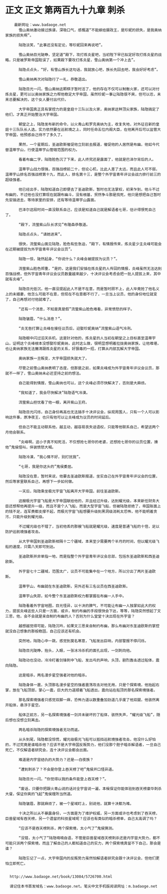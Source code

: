 # 正文 正文 第两百九十九章 刺杀
        最新网址：www.badaoge.net
          雪山奥纳激动接过族谱，深吸口气，感慨道“不能嫁给摄政王，是珍妮的损失，是我奥纳家族的损失啊”。
      
          陆隐淡笑，“此事还没有定论，等珍妮回来再说吧”。
      
          雪山奥纳目光陡睁，坚定道“殿下，攻打炼炎星吧，当初陛下早已拟定好攻打炼炎星的战略，只是被罗斯帝国耽误了，如果殿下要攻打炼炎星，雪山奥纳第一个冲上去”。
      
          陆隐点点头，“好，有雪山族长这句话，我就放心吧，族长先回去吧，我会好好考虑”。
      
          雪山奥纳再次对陆隐行了一礼，恭敬退出。
      
          陆隐目光一闪，雪山奥纳这颗棋子暂时活了，他的存在不仅可以制衡火家，还可以对付炼炎星，更可以以奥纳家族之力帮他稳定大宇帝国，虽然珍妮一事让陆隐很不爽，但可以忍，未来总要解决的，这个女人要付出代价。
      
          大宇帝国真正具有掌控力的是皇庭十三队以及火家，奥纳家这种顶尖家族，陆隐搞定了他们，才真正开始整治大宇帝国。
      
          朝堂之上，陆隐发布新的命令，以火青山和罗克奥纳为主，收复失地，对外征召新的皇庭十三队队长人选，实力依然要在巡航境之上，同时任命五位内阁大臣，在他离开后可以监管大宇帝国，他预感自己待不了多久了。
      
          果然，一个星期后，圣迪欧斯催促他立刻前去报道，催促他的人居然是布幽，他如今代替温蒂宇山，行使温蒂宇山管辖范围的权力。
      
          看着布幽二字，陆隐脸色沉了下来，此人终究还是露面了，他就是巴泽尔背后的人。
      
          温蒂宇山战力很强，百强战榜前二十，但论心机，比此人差了太远，而且此人可不弱，温蒂宇山排名百强战榜第十九，而此人，排名第十三，是整个外宇宙青年评议会战力排行前三的超级强者。
      
          他已经出手，陆隐知道自己即便去了圣迪欧斯，暂时也无法掌权，初来乍到，他斗不过布幽的，不过他也没打算现在就跟布幽斗，没有根基，贸然争斗那是找死，他只是想把自己暂时先安插进去，等待家里的安排，还有等待温蒂宇山露面。
      
          巴泽尔这段时间一直没联系自己，应该是知道自己就是解语者七哥，估计得恨死自己了。
      
          “殿下，流萤紫山队长求见”布隆森恭敬道。
      
          陆隐点点头，“请她进来”。
      
          很快，流萤紫山面见陆隐，脸色有些急迫，“殿下，有情报传来，炼炎星少主炎峰可能会在近期被提拔为外宇宙青年评议会议员”。
      
          陆隐一惊，陡然起身，“你说什么？炎峰会被提拔为议员？”。
      
          流萤紫山脸色郑重，“是的，这是我们安插在炼炎星的人传回的情报，炎峰虽然无法达到百强战榜，但外宇宙青年评议会议员数量越来越少，十决评议会考虑会把一批人提拔上来，其中就有炎峰”。
      
          陆隐目光低沉，他一直没提起此人不是不在意，而是暂时顾不上，此人毕竟抢了他名义上的未婚妻，他怎么可能不在意，但现在不在意都不行了，一旦当上议员，他的身份地位就变了，自己再想对付他就难了。
      
          “还有一个消息，不知是真是假”流萤紫山脸色难看，异常愤怒的样子。
      
          陆隐皱眉，“什么消息？”。
      
          “炎无咎打算让炎峰在接任议员后，迎娶珍妮奥纳”流萤紫山语气冷冽。
      
          陆隐眼中闪过滔天杀机，这是针对他的，炼炎星的人当初在朝堂之上目标直至温蒂宇山，证明这个炎峰根本没想娶珍妮奥纳，此时这么做，很明显想明着拉拢奥纳家族，让他难堪，也让奥纳家族无法撇清跟炼炎星的关系，好狠毒的一招，打算从内部瓦解大宇帝国。
      
          奥纳家族一旦叛变，大宇帝国损失就大了。
      
          尽管之前雪山奥纳表明了态度，但那是之前，如果炎峰成为外宇宙青年评议会议员，那就不一样了，雪山奥纳未必还坚持之前的想法。
      
          自己能得到情报，雪山奥纳也可以，这个炎峰必须尽快解决了，否则是大麻烦。
      
          “我知道了，我会尽快解决”陆隐语气冷漠。
      
          流萤紫山担忧看了他一眼，离开紫山王府。
      
          陆隐目光闪烁，自己身份再高也无法插手十决评议会，纵观周围人，只有一个人可以影响这件事，原净夜王，也只有他可以让炎峰成为议员的时间延后。
      
          但自己不能主动联系他，越主动，越容易丧失话语权，只能等他联系自己，希望这两个月他会联系。
      
          “炎峰啊，这小子真不知死活，不仅想抢七哥你的老婆，还想抢七哥你的议员位置，揍他”鬼侯怪叫，佯装愤怒大喊。
      
          陆隐冷漠，“我心情不好，别打扰我”。
      
          “七哥，我是你这头的”鬼侯委屈。
      
          陆隐没在意，暂时来说，他要去圣迪欧斯报道，坐实自己在外宇宙青年评议会的位置，然后等家里联系自己，再想下一步如何做。
      
          一天后，陆隐乘坐极光宇宙飞船离开大宇帝国，前往圣迪欧斯。
      
          这艘极光宇宙飞船是大宇帝国献给他的，并且经过升级，达到耀光级，本来新任财务大臣还想帮他再提升一级，而且不是个人飞船，而是大型宇宙飞船，但被陆隐拒绝了，帝国账面上的钱不足，连军费都支撑不起，而极光宇宙飞船想要升级到黑洞级消耗太恐怖，他不能明着贪污，只能升级到耀光级。
      
          不过耀光级也不错了，当初他丢的那艘飞船就是耀光级，速度是普通飞船的十倍，足以防护巡航境强者攻击。
      
          从大宇帝国到圣迪欧斯相隔十二个疆域，本来至少需要两个半月的时间，但以耀光级飞船的速度，只需八天即可到达。
      
          圣迪欧斯并非单指一地，而是指整个外宇宙青年评议会总部，包括东圣迪欧斯和西圣迪欧斯。
      
          外宇宙七十二疆域，范围太广，议员不可能集中在一个地方，所以分出了两片圣迪欧斯。
      
          温蒂宇山，布幽就在东圣迪欧斯，另外还有三名议员在西圣迪欧斯。
      
          温蒂宇山失踪，如今整个东圣迪欧斯权力都掌握在布幽一人手中。
      
          陆隐看着外宇宙地图，目光怪异，以十决的脾气，不可能让布幽一人独掌如此大的权力，提拔炎峰这些人只是一方面，或许，制约布幽的手段很快会下达，等等，陆隐突然想起了文三思，他，会不会就是亲自制约布幽的人？否则为什么堂堂十决出现在外宇宙？
      
          越想越觉得可能，陆隐沉吟，如果文三思亲自制约布幽，那么布幽对东圣迪欧斯的掌控就没自己想象的那般稳固，自己应该还有机会。
      
          突然地，陆隐心中一跳，感觉到莫名寒意，飞船发出巨响，内部警报不停闪烁。
      
          陆隐目光陡睁，抬头，入眼，一张冰冷杀机的面孔出现，一剑刺向他。
      
          陆隐动也没动，冷冷盯着剑锋刺中飞船，发出乓的声响，头顶，剧烈轰击透过船体，震向陆隐。
      
          这是暗杀，两名漫步星空强者对他的暗杀。
      
          陆隐身体一震，头顶那名漫步星空的强者震荡攻击对他无用，只是个探索境，他抬起右掌，放在飞船顶部，掌心一震，巨大的力道顺着飞船透出，震向站在船顶的那名探索境强者。
      
          那名探索境强者只感觉双脚一麻，恐怖力道以数重叠加劲道几乎废了他双腿，他骇然离开船体，悬浮于星空。
      
          船体正前方，另一名探索境强者一剑并未破坏的了船体，骇然失声，“耀光级飞船”，随后想也没想立刻离去。
      
          两名暗杀陆隐的探索境强者无功而返。
      
          从头到尾，陆隐都没惊慌，耀光级极光飞船可以抵挡巡航境强者攻击，他没什么好怕的，不过究竟是谁暗杀他？应该不是大宇帝国反叛势力，他们没那个胆子暗杀解语者，一旦自己死亡，不仅解语者研究会，连十决评议会都会出面。
      
          难道是内宇宙结仇的大势力？还是——白夜族？
      
          “遭到刺杀了？不会是你登上吞天榜了吧”鬼侯开口怪异道。
      
          陆隐目光一闪，“你觉得以我的条件能登上吞天榜？”。
      
          “废话，只要你把跟火青山说的话对全宇宙说一遍，本候保证你能体验到吞天榜豪华刺杀大餐，保证你爽的飞起”鬼侯理所当然道。
      
          陆隐皱眉，那就麻烦了，被一个星域盯上，别说他，就算十决都为难。
      
          十决之所以从不暴露身份，一方面是为了维护权威，另一方面或许也考虑到了吞天榜，巨兽星域有吞天榜，另一个遗留的科技星域呢？应该也有类似的暗杀榜单，自己太高调了吗？
      
          “应该不是吞天榜刺杀，两个探索境，太小气了”鬼侯猜测。
      
          “没错，太小气了”陆隐喃喃自语，不管是巨兽星域吞天榜刺杀还是内宇宙大势力，都不可能只派两个探索境，而且了解自己的人都知道自己的实力，两个探索境真留不下自己，那会是谁？
      
          陆隐忘记了一点，大宇帝国内的反叛势力虽然怕解语者研究会跟十决评议会，但他们更怕立即死亡。
      
      
      http://www.badaoge.net/book/13084/5726700.html
      
      请记住本书首发域名：www.badaoge.net。笔尖中文手机版阅读网址：m.badaoge.net